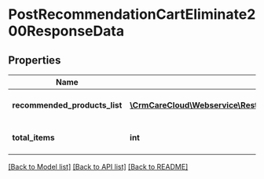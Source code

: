 # PostRecommendationCartEliminate200ResponseData

## Properties
Name | Type | Description | Notes
------------ | ------------- | ------------- | -------------
**recommended_products_list** | [**\CrmCareCloud\Webservice\RestApi\Client\Model\RecommendedProduct[]**](RecommendedProduct.md) | List of the recommended products. | [optional] 
**total_items** | **int** | The number of all found product IDs. | [optional] 

[[Back to Model list]](../../README.md#documentation-for-models) [[Back to API list]](../../README.md#documentation-for-api-endpoints) [[Back to README]](../../README.md)


